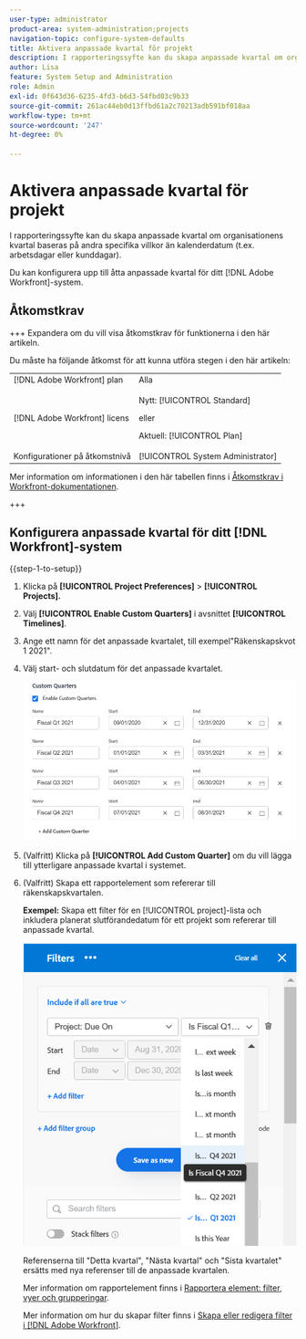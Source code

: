 ```yaml
---
user-type: administrator
product-area: system-administration;projects
navigation-topic: configure-system-defaults
title: Aktivera anpassade kvartal för projekt
description: I rapporteringssyfte kan du skapa anpassade kvartal om organisationens kvartal baseras på andra specifika villkor än kalenderdatum (t.ex. arbetsdagar eller kunddagar).
author: Lisa
feature: System Setup and Administration
role: Admin
exl-id: 0f643d36-6235-4fd3-b6d3-54fbd03c9b33
source-git-commit: 261ac44eb0d13ffbd61a2c70213adb591bf018aa
workflow-type: tm+mt
source-wordcount: '247'
ht-degree: 0%

---
```


# Aktivera anpassade kvartal för projekt

<!--Audited: 11/2024-->

I rapporteringssyfte kan du skapa anpassade kvartal om organisationens kvartal baseras på andra specifika villkor än kalenderdatum (t.ex. arbetsdagar eller kunddagar).

Du kan konfigurera upp till åtta anpassade kvartal för ditt [!DNL Adobe Workfront]-system.

## Åtkomstkrav

+++ Expandera om du vill visa åtkomstkrav för funktionerna i den här artikeln.

Du måste ha följande åtkomst för att kunna utföra stegen i den här artikeln:

<table style="table-layout:auto"> 
 <col> 
 <col> 
 <tbody> 
  <tr> 
   <td role="rowheader">[!DNL Adobe Workfront] plan</td> 
   <td>Alla</td> 
  </tr> 
  <tr> 
   <td role="rowheader">[!DNL Adobe Workfront] licens</td> 
   <td><p>Nytt: [!UICONTROL Standard]</p>
   eller
   <p>Aktuell: [!UICONTROL Plan]</p>
   </td> 
  </tr> 
  <tr> 
   <td role="rowheader">Konfigurationer på åtkomstnivå</td> 
   <td>[!UICONTROL System Administrator]</td>
  </tr> 
 </tbody> 
</table>

Mer information om informationen i den här tabellen finns i [Åtkomstkrav i Workfront-dokumentationen](/help/quicksilver/administration-and-setup/add-users/access-levels-and-object-permissions/access-level-requirements-in-documentation.md).

+++

## Konfigurera anpassade kvartal för ditt [!DNL Workfront]-system

{{step-1-to-setup}}

1. Klicka på **[!UICONTROL Project Preferences]** > **[!UICONTROL Projects].**

1. Välj **[!UICONTROL Enable Custom Quarters]** i avsnittet **[!UICONTROL Timelines]**.

1. Ange ett namn för det anpassade kvartalet, till exempel&quot;Räkenskapskvot 1 2021&quot;.
1. Välj start- och slutdatum för det anpassade kvartalet.

   ![](assets/custom-quarters-nwe.png)

1. (Valfritt) Klicka på **[!UICONTROL Add Custom Quarter]** om du vill lägga till ytterligare anpassade kvartal i systemet.
1. (Valfritt) Skapa ett rapportelement som refererar till räkenskapskvartalen.

   **Exempel:** Skapa ett filter för en [!UICONTROL project]-lista och inkludera planerat slutförandedatum för ett projekt som refererar till anpassade kvartal.

   ![](assets/example-of-project-filter-with-custom-quarters.png)

   Referenserna till &quot;Detta kvartal&quot;, &quot;Nästa kvartal&quot; och &quot;Sista kvartalet&quot; ersätts med nya referenser till de anpassade kvartalen.

   Mer information om rapportelement finns i [Rapportera element: filter, vyer och grupperingar](../../../reports-and-dashboards/reports/reporting-elements/reporting-elements-filters-views-groupings.md).

   Mer information om hur du skapar filter finns i [Skapa eller redigera filter i [!DNL Adobe Workfront]](../../../reports-and-dashboards/reports/reporting-elements/create-filters.md).
